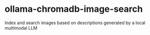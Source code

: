# ollama-chromadb-image-search
Index and search images based on descriptions generated by a local multimodal LLM
